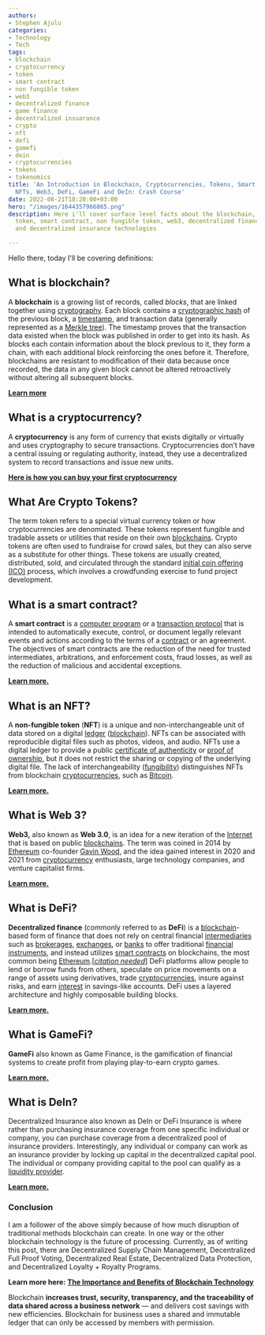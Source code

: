 ```yaml
---
authors:
- Stephen Ajulu
categories:
- Technology
- Tech
tags:
- blockchain
- cryptocurrency
- token
- smart contract
- non fungible token
- web3
- decentralized finance
- game finance
- decentralized insuarance
- crypto
- nft
- defi
- gamefi
- dein
- cryptocurrencies
- tokens
- tokenomics
title: 'An Introduction in Blockchain, Cryptocurrencies, Tokens, Smart Contracts,
  NFTs, Web3, DeFi, GameFi and DeIn: Crash Course'
date: 2022-08-21T18:20:00+03:00
hero: "/images/1644357966865.png"
description: Here i'll cover surface level facts about the blockchain, cryptocurrency,
  token, smart contract, non fungible token, web3, decentralized finance, game finance
  and decentralized insurance technologies

---
```

Hello there, today I'll be covering definitions:

## What is blockchain?

A **blockchain** is a growing list of records, called _blocks_, that are linked together using [cryptography](https://en.wikipedia.org/wiki/Cryptography "Cryptography"). Each block contains a [cryptographic hash](https://en.wikipedia.org/wiki/Cryptographic_hash_function "Cryptographic hash function") of the previous block, a [timestamp](https://en.wikipedia.org/wiki/Trusted_timestamping "Trusted timestamping"), and transaction data (generally represented as a [Merkle tree](https://en.wikipedia.org/wiki/Merkle_tree "Merkle tree")). The timestamp proves that the transaction data existed when the block was published in order to get into its hash. As blocks each contain information about the block previous to it, they form a chain, with each additional block reinforcing the ones before it. Therefore, blockchains are resistant to modification of their data because once recorded, the data in any given block cannot be altered retroactively without altering all subsequent blocks.

[**Learn more**](https://stephenajulu.com/blog/what-is-blockchain-how-does-it-work-blockchain-explained/)

## What is a cryptocurrency?

A **cryptocurrency** is any form of currency that exists digitally or virtually and uses cryptography to secure transactions. Cryptocurrencies don’t have a central issuing or regulating authority, instead, they use a decentralized system to record transactions and issue new units.

[**Here is how you can buy your first cryptocurrency**](https://stephenajulu.com/blog/how-to-buy-your-first-cryptocurrency/)

## What Are Crypto Tokens?

The term token refers to a special virtual currency token or how cryptocurrencies are denominated. These tokens represent fungible and tradable assets or utilities that reside on their own [blockchains](https://stephenajulu.com/blog/what-is-blockchain-how-does-it-work-blockchain-explained/). Crypto tokens are often used to fundraise for crowd sales, but they can also serve as a substitute for other things. These tokens are usually created, distributed, sold, and circulated through the standard [initial coin offering (ICO)](https://www.investopedia.com/terms/i/initial-coin-offering-ico.asp) process, which involves a crowdfunding exercise to fund project development.

## What is a smart contract?

A **smart contract** is a [computer program](https://en.wikipedia.org/wiki/Computer_program "Computer program") or a [transaction protocol](https://en.wikipedia.org/wiki/Transaction_Protocol_Data_Unit "Transaction Protocol Data Unit") that is intended to automatically execute, control, or document legally relevant events and actions according to the terms of a [contract](https://en.wikipedia.org/wiki/Contract "Contract") or an agreement. The objectives of smart contracts are the reduction of the need for trusted intermediates, arbitrations, and enforcement costs, fraud losses, as well as the reduction of malicious and accidental exceptions.

[**Learn more.**](https://stephenajulu.com/blog/what-are-smart-contracts-smart-contracts-explained/)

## What is an NFT?

A **non-fungible token** (**NFT**) is a unique and non-interchangeable unit of data stored on a digital [ledger](https://en.wikipedia.org/wiki/Ledger "Ledger") ([blockchain](https://en.wikipedia.org/wiki/Blockchain "Blockchain")). NFTs can be associated with reproducible digital files such as photos, videos, and audio. NFTs use a digital ledger to provide a public [certificate of authenticity](https://en.wikipedia.org/wiki/Certificate_of_authenticity "Certificate of authenticity") or [proof of ownership](https://en.wikipedia.org/wiki/Title_(property) "Title (property)"), but it does not restrict the sharing or copying of the underlying digital file. The lack of interchangeability ([fungibility](https://en.wikipedia.org/wiki/Fungibility "Fungibility")) distinguishes NFTs from blockchain [cryptocurrencies](https://en.wikipedia.org/wiki/Cryptocurrencies "Cryptocurrencies"), such as [Bitcoin](https://en.wikipedia.org/wiki/Bitcoin "Bitcoin").

[**Learn more.**](https://stephenajulu.com/blog/what-are-nfts-non-fungible-tokens-explained/)

## What is Web 3?

**Web3,** also known as **Web 3.0**, is an idea for a new iteration of the [Internet](https://en.wikipedia.org/wiki/Internet "Internet") that is based on public [blockchains](https://en.wikipedia.org/wiki/Blockchain "Blockchain"). The term was coined in 2014 by [Ethereum](https://en.wikipedia.org/wiki/Ethereum "Ethereum") co-founder [Gavin Wood](https://en.wikipedia.org/wiki/Gavin_Wood "Gavin Wood"), and the idea gained interest in 2020 and 2021 from [cryptocurrency](https://en.wikipedia.org/wiki/Cryptocurrency "Cryptocurrency") enthusiasts, large technology companies, and venture capitalist firms.

[**Learn more.**](https://stephenajulu.com/blog/web-3.0-explained-part-1/)

## What is DeFi?

**Decentralized finance** (commonly referred to as **DeFi**) is a [blockchain](https://en.wikipedia.org/wiki/Blockchain "Blockchain")-based form of finance that does not rely on central financial [intermediaries](https://en.wikipedia.org/wiki/Intermediary "Intermediary") such as [brokerages](https://en.wikipedia.org/wiki/Brokerage "Brokerage"), [exchanges](https://en.wikipedia.org/wiki/Exchange_(organized_market) "Exchange (organized market)"), or [banks](https://en.wikipedia.org/wiki/Bank "Bank") to offer traditional [financial instruments](https://en.wikipedia.org/wiki/Financial_instrument "Financial instrument"), and instead utilizes [smart contracts](https://en.wikipedia.org/wiki/Smart_contract "Smart contract") on blockchains, the most common being [Ethereum](https://en.wikipedia.org/wiki/Ethereum "Ethereum").\[[_citation needed_](https://en.wikipedia.org/wiki/Wikipedia:Citation_needed "Wikipedia:Citation needed")\] DeFi platforms allow people to lend or borrow funds from others, speculate on price movements on a range of assets using derivatives, trade [cryptocurrencies](https://en.wikipedia.org/wiki/Cryptocurrencies "Cryptocurrencies"), insure against risks, and earn [interest](https://en.wikipedia.org/wiki/Interest "Interest") in savings-like accounts. DeFi uses a layered architecture and highly composable building blocks.

[**Learn more.**](https://stephenajulu.com/blog/decentralized-finance-defined/)

## What is GameFi?

**GameFi** also known as Game Finance, is the gamification of financial systems to create profit from playing play-to-earn crypto games.

[**Learn more.**](https://stephenajulu.com/blog/gamers-assemble-play-games-to-earn-free-crypto/)

## What is DeIn?

Decentralized Insurance also known as DeIn or DeFi Insurance is where rather than purchasing insurance coverage from one specific individual or company, you can purchase coverage from a decentralized pool of insurance providers. Interestingly, any individual or company can work as an insurance provider by locking up capital in the decentralized capital pool. The individual or company providing capital to the pool can qualify as a [liquidity provider](https://101blockchains.com/how-liquidity-provider-tokens-work/).

[**Learn more.**](https://stephenajulu.com/blog/decentralized-insurance-built-on-the-blockchain-is-a-game-changer/)

### Conclusion

I am a follower of the above simply because of how much disruption of traditional methods blockchain can create. In one way or the other blockchain technology is the future of processing. Currently, as of writing this post, there are Decentralized Supply Chain Management, Decentralized Full Proof Voting, Decentralized Real Estate, Decentralized Data Protection, and Decentralized Loyalty + Royalty Programs.

**Learn more here:** [**The Importance and Benefits of Blockchain Technology**](https://stephenajulu.com/blog/the-importance-and-benefits-of-blockchain-technology/)

Blockchain **increases trust, security, transparency, and the traceability of data shared across a business network** — and delivers cost savings with new efficiencies. Blockchain for business uses a shared and immutable ledger that can only be accessed by members with permission.